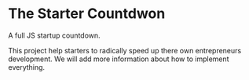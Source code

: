 # The Starter Countdwon
A full JS startup countdown.

This project help starters to radically speed up there own entrepreneurs development.
We will add more information about how to implement everything.



